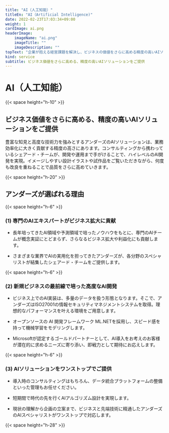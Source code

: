 ```yaml
---
title: "AI（人工知能）"
titleEn: "AI（Artificial Intelligence)"
date: 2022-02-23T17:03:34+09:00
weight: 1
cardImage: ai.png
headerImage:
    imageName: "ai.png"
    imageTitle: ""
    imageDescription: ""
topText: "企業が抱える経営課題を解決し、ビジネスの価値をさらに高める精度の高いAIソリューションを提供します。"
kind: service
subtitle: ビジネス価値をさらに高める、精度の高いAIソリューションをご提供
---
```


# AI（人工知能）

{{< space height="h-10" >}}

## ビジネス価値をさらに高める、精度の高いAIソリューションをご提供   

豊富な知見と高度な技術力を強みとするアンダーズのAIソリューションは、業務効率化に大きく貢献する精度の高さにあります。コンサルティングから携わっているシェアード・チームが、開発や運用まで手がけることで、ハイレベルのAI開発を実現。イメージしやすい設計イラストや試作品をご覧いただきながら、何度も改良を重ねることで品質をさらに高めていきます。

{{< space height="h-20" >}}

## アンダーズが選ばれる理由 

{{< space height="h-6" >}}

### (1)	専門のAIエキスパートがビジネス拡大に貢献

* 長年培ってきたAI領域や予測領域で培ったノウハウをもとに、専門のAIチームが概念実証にとどまらず、さらなるビジネス拡大や利益化にも貢献します。

* さまざまな業界でAIの実用化を担ってきたアンダーズが、各分野のスペシャリストが結集したシェアード・チームをご提供します。

{{< space height="h-6" >}}

### (2)	新規ビジネスの最前線で培った高度なAI開発

* ビジネス上でのAI実装は、多量のデータを扱う形態となります。そこで、アンダーズはISO27001の情報セキュリティマネジメントシステムを取得。理想的なパフォーマンスを叶える環境をご用意します。

* オープンソースの AI 開発フレームワーク ML.NETを採用し、スピード感を持って機械学習をモデリングします。

* Microsoftが認定するゴールドパートナーとして、AI導入をお考えのお客様が潜在的に求めるニーズに寄り添い、即戦力として期待にお応えします。

{{< space height="h-6" >}}

### (3)	AIソリューションをワンストップでご提供
* 導入時のコンサルティングはもちろん、データ統合プラットフォームの整備といった管理もお任せください。

* 短期間で時代の先を行くAIアルゴリズム設計を実現します。

* 現状の理解から企画の立案まで、ビジネスと先端技術に精通したアンダーズのAIスペシャリストがワンストップで対応します。

{{< space height="h-28" >}}
